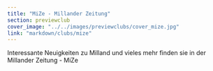 ```yaml
---
title: "MiZe - Millander Zeitung"
section: previewclub
cover_image: "../../images/previewclubs/cover_mize.jpg"
link: "markdown/clubs/mize"
---
```

Interessante Neuigkeiten zu Milland und vieles mehr finden sie in der Millander Zeitung - MiZe